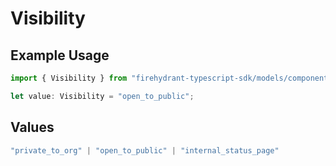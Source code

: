 # Visibility

## Example Usage

```typescript
import { Visibility } from "firehydrant-typescript-sdk/models/components";

let value: Visibility = "open_to_public";
```

## Values

```typescript
"private_to_org" | "open_to_public" | "internal_status_page"
```